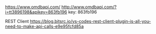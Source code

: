 https://www.omdbapi.com/
http://www.omdbapi.com/?i=tt3896198&apikey=863fb196
key: 863fb196


REST Client
https://blog.bitsrc.io/vs-codes-rest-client-plugin-is-all-you-need-to-make-api-calls-e9e95fcfd85a